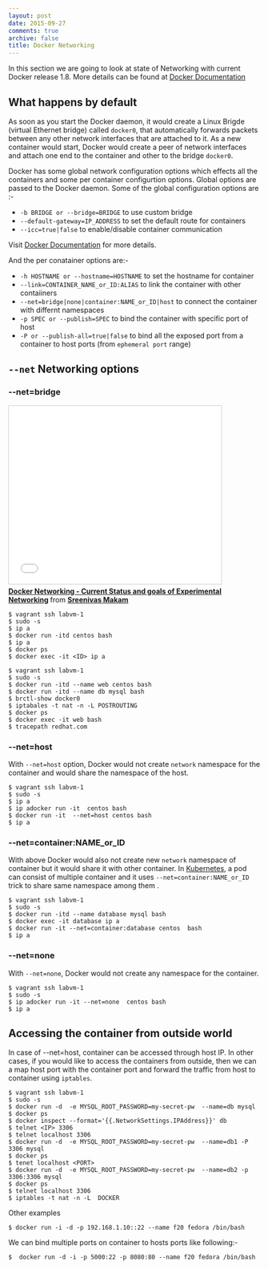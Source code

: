 ```yaml
---
layout: post
date: 2015-09-27
comments: true
archive: false
title: Docker Networking
---
```


In this section we are going to look at state of Networking with current Docker release 1.8. More details can be found at [Docker Documentation](https://docs.docker.com/articles/networking/) 

## What happens by default

As soon as you start the Docker daemon, it would create a Linux Brigde (virtual Ethernet bridge) called `docker0`, that automatically forwards packets between any other network interfaces that are attached to it. As a new container would start,  Docker would create a peer of network interfaces and attach one end to the container and other to the bridge `docker0`. 

<script type="text/javascript" src="https://asciinema.org/a/26765.js" id="asciicast-26765" data-size="small" async  data-theme="solarized-dark"></script>

Docker has some global network configuration options which effects all the containers and some per container configurtion options. Global options are passed to the Docker daemon. Some of the global configuration options are :-

- `-b BRIDGE or --bridge=BRIDGE` to use custom bridge
- `--default-gateway=IP_ADDRESS` to set the default route for containers
- `--icc=true|false` to enable/disable container communication

Visit [Docker Documentation](https://docs.docker.com/articles/networking/) for more details.

And the per conatainer options are:-

- `-h HOSTNAME or --hostname=HOSTNAME` to set the hostname for container
- `--link=CONTAINER_NAME_or_ID:ALIAS`  to link the container with other contaiiners
- `--net=bridge|none|container:NAME_or_ID|host` to connect the container with differnt namespaces
- `-p SPEC or --publish=SPEC` 	to bind the container with specific port of host 
- `-P or --publish-all=true|false` to bind all the exposed port from a container to host ports (from `ephemeral port` range)  

## `--net` Networking options

### --net=bridge

<iframe src="//www.slideshare.net/slideshow/embed_code/key/wiDeE3NzpScr4y?startSlide=8" width="425" height="355" frameborder="0" marginwidth="0" marginheight="0" scrolling="no" style="border:1px solid #CCC; border-width:1px; margin-bottom:5px; max-width: 100%;" allowfullscreen> </iframe> <div style="margin-bottom:5px"> <strong> <a href="//www.slideshare.net/SreenivasMakam/docker-networking-current-status-and-goals-of-experimental-networking/8" title="Docker Networking - Current Status and goals of Experimental Networking" target="_blank">Docker Networking - Current Status and goals of Experimental Networking</a> </strong> from <strong><a href="//www.slideshare.net/SreenivasMakam" target="_blank">Sreenivas Makam</a></strong> </div>


~~~
$ vagrant ssh labvm-1
$ sudo -s
$ ip a
$ docker run -itd centos bash
$ ip a
$ docker ps
$ docker exec -it <ID> ip a
~~~

<script type="text/javascript" src="https://asciinema.org/a/26873.js" id="asciicast-26873" async  data-theme="solarized-dark"></script>
~~~
$ vagrant ssh labvm-1
$ sudo -s
$ docker run -itd --name web centos bash
$ docker run -itd --name db mysql bash
$ brctl-show docker0
$ iptabales -t nat -n -L POSTROUTING
$ docker ps
$ docker exec -it web bash
$ tracepath redhat.com
~~~


### --net=host
 
With `--net=host` option, Docker would not create `network` namespace for the container and would share the namespace of the host.

<script type="text/javascript" src="https://asciinema.org/a/26811.js" id="asciicast-26811" async  data-theme="solarized-dark"></script>

~~~
$ vagrant ssh labvm-1
$ sudo -s
$ ip a
$ ip adocker run -it  centos bash
$ docker run -it  --net=host centos bash
$ ip a
~~~

### --net=container:NAME_or_ID
With above Docker would also not create new `network` namespace of container but it would share it with other container. In [Kubernetes](http://kubernetes.io/), a pod can consist of multiple container and it uses `--net=container:NAME_or_ID` trick to share same namespace among them .

<script type="text/javascript" src="https://asciinema.org/a/26813.js" id="asciicast-26813" async  data-theme="solarized-dark"></script>

~~~
$ vagrant ssh labvm-1
$ sudo -s
$ docker run -itd --name database mysql bash
$ docker exec -it database ip a
$ docker run -it --net=container:database centos  bash
$ ip a
~~~


### --net=none
With `--net=none`, Docker would not create any namespace for the container. 

<script type="text/javascript" src="https://asciinema.org/a/26814.js" id="asciicast-26814" async  data-theme="solarized-dark"></script>

~~~
$ vagrant ssh labvm-1
$ sudo -s
$ ip adocker run -it --net=none  centos bash
$ ip a
~~~


## Accessing the container from outside world 

In case of --net=host, container can be accessed through host IP. In other cases,  if you would like to access the containers from outside, then we can a  map host port with the container port and forward the traffic from host to container using `iptables`. 

<script type="text/javascript" src="https://asciinema.org/a/26922.js" id="asciicast-26922" async  data-theme="solarized-dark"></script>

~~~
$ vagrant ssh labvm-1
$ sudo -s
$ docker run -d  -e MYSQL_ROOT_PASSWORD=my-secret-pw  --name=db mysql
$ docker ps
$ docker inspect --format='{{.NetworkSettings.IPAddress}}' db
$ telnet <IP> 3306
$ telnet localhost 3306
$ docker run -d  -e MYSQL_ROOT_PASSWORD=my-secret-pw  --name=db1 -P 3306 mysql
$ docker ps 
$ tenet localhost <PORT>
$ docker run -d  -e MYSQL_ROOT_PASSWORD=my-secret-pw  --name=db2 -p 3306:3306 mysql
$ docker ps
$ telnet localhost 3306
$ iptables -t nat -n -L  DOCKER
~~~


Other examples

```
$ docker run -i -d -p 192.168.1.10::22 --name f20 fedora /bin/bash
```

We can  bind multiple ports on container to hosts ports like following:-

```
$  docker run -d -i -p 5000:22 -p 8080:80 --name f20 fedora /bin/bash
```
